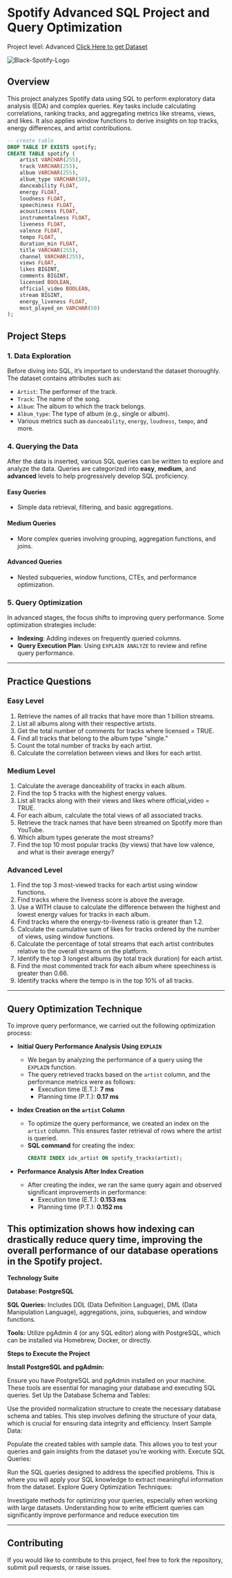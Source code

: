 # Spotify Advanced SQL Project and Query Optimization
Project level: Advanced
[Click Here to get Dataset](https://www.kaggle.com/datasets/sanjanchaudhari/spotify-dataset)

![Black-Spotify-Logo](https://github.com/user-attachments/assets/cc32572c-8348-4898-b7fd-452416920c82)

## Overview
This project analyzes Spotify data using SQL to perform exploratory data analysis (EDA) and complex queries. Key tasks include calculating correlations, ranking tracks, and aggregating metrics like streams, views, and likes. It also applies window functions to derive insights on top tracks, energy differences, and artist contributions.

```sql
-- create table
DROP TABLE IF EXISTS spotify;
CREATE TABLE spotify (
    artist VARCHAR(255),
    track VARCHAR(255),
    album VARCHAR(255),
    album_type VARCHAR(50),
    danceability FLOAT,
    energy FLOAT,
    loudness FLOAT,
    speechiness FLOAT,
    acousticness FLOAT,
    instrumentalness FLOAT,
    liveness FLOAT,
    valence FLOAT,
    tempo FLOAT,
    duration_min FLOAT,
    title VARCHAR(255),
    channel VARCHAR(255),
    views FLOAT,
    likes BIGINT,
    comments BIGINT,
    licensed BOOLEAN,
    official_video BOOLEAN,
    stream BIGINT,
    energy_liveness FLOAT,
    most_played_on VARCHAR(50)
);
```
## Project Steps

### 1. Data Exploration
Before diving into SQL, it’s important to understand the dataset thoroughly. The dataset contains attributes such as:
- `Artist`: The performer of the track.
- `Track`: The name of the song.
- `Album`: The album to which the track belongs.
- `Album_type`: The type of album (e.g., single or album).
- Various metrics such as `danceability`, `energy`, `loudness`, `tempo`, and more.

### 4. Querying the Data
After the data is inserted, various SQL queries can be written to explore and analyze the data. Queries are categorized into **easy**, **medium**, and **advanced** levels to help progressively develop SQL proficiency.

#### Easy Queries
- Simple data retrieval, filtering, and basic aggregations.
  
#### Medium Queries
- More complex queries involving grouping, aggregation functions, and joins.
  
#### Advanced Queries
- Nested subqueries, window functions, CTEs, and performance optimization.

### 5. Query Optimization
In advanced stages, the focus shifts to improving query performance. Some optimization strategies include:
- **Indexing**: Adding indexes on frequently queried columns.
- **Query Execution Plan**: Using `EXPLAIN ANALYZE` to review and refine query performance.
  
---

## Practice Questions

### Easy Level
1. Retrieve the names of all tracks that have more than 1 billion streams.
2. List all albums along with their respective artists.
3. Get the total number of comments for tracks where licensed = TRUE.
4. Find all tracks that belong to the album type "single."
5. Count the total number of tracks by each artist.
6. Calculate the correlation between views and likes for each artist.

### Medium Level
1. Calculate the average danceability of tracks in each album.
2. Find the top 5 tracks with the highest energy values.
3. List all tracks along with their views and likes where official_video = TRUE.
4. For each album, calculate the total views of all associated tracks.
5. Retrieve the track names that have been streamed on Spotify more than YouTube.
6. Which album types generate the most streams?
7. Find the top 10 most popular tracks (by views) that have low valence, and what is their average energy?

### Advanced Level
1. Find the top 3 most-viewed tracks for each artist using window functions.
2. Find tracks where the liveness score is above the average.
3. Use a WITH clause to calculate the difference between the highest and lowest energy values for tracks in each album.
4. Find tracks where the energy-to-liveness ratio is greater than 1.2.
5. Calculate the cumulative sum of likes for tracks ordered by the number of views, using window functions.
6. Calculate the percentage of total streams that each artist contributes relative to the overall streams on the platform.
7. Identify the top 3 longest albums (by total track duration) for each artist.
8. Find the most commented track for each album where speechiness is greater than 0.66.
9. Identify tracks where the tempo is in the top 10% of all tracks.

---

## Query Optimization Technique 

To improve query performance, we carried out the following optimization process:

- **Initial Query Performance Analysis Using `EXPLAIN`**
    - We began by analyzing the performance of a query using the `EXPLAIN` function.
    - The query retrieved tracks based on the `artist` column, and the performance metrics were as follows:
        - Execution time (E.T.): **7 ms**
        - Planning time (P.T.): **0.17 ms**

- **Index Creation on the `artist` Column**
    - To optimize the query performance, we created an index on the `artist` column. This ensures faster retrieval of rows where the artist is queried.
    - **SQL command** for creating the index:
      ```sql
      CREATE INDEX idx_artist ON spotify_tracks(artist);
      ```
- **Performance Analysis After Index Creation**
    - After creating the index, we ran the same query again and observed significant improvements in performance:
        - Execution time (E.T.): **0.153 ms**
        - Planning time (P.T.): **0.152 ms**
     
This optimization shows how indexing can drastically reduce query time, improving the overall performance of our database operations in the Spotify project.
---
**Technology Suite**

**Database: PostgreSQL**

**SQL Queries:** Includes DDL (Data Definition Language), DML (Data Manipulation Language), aggregations, joins, subqueries, and window functions.

**Tools:** Utilize pgAdmin 4 (or any SQL editor) along with PostgreSQL, which can be installed via Homebrew, Docker, or directly.

**Steps to Execute the Project**

**Install PostgreSQL and pgAdmin:**

Ensure you have PostgreSQL and pgAdmin installed on your machine. These tools are essential for managing your database and executing SQL queries.
Set Up the Database Schema and Tables:

Use the provided normalization structure to create the necessary database schema and tables. This step involves defining the structure of your data, which is crucial for ensuring data integrity and efficiency.
Insert Sample Data:

Populate the created tables with sample data. This allows you to test your queries and gain insights from the dataset you’re working with.
Execute SQL Queries:

Run the SQL queries designed to address the specified problems. This is where you will apply your SQL knowledge to extract meaningful information from the dataset.
Explore Query Optimization Techniques:

Investigate methods for optimizing your queries, especially when working with large datasets. Understanding how to write efficient queries can significantly improve performance and reduce execution tim

---

## Contributing
If you would like to contribute to this project, feel free to fork the repository, submit pull requests, or raise issues.
